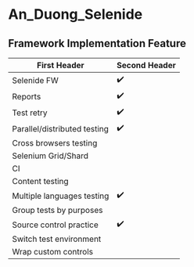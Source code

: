 # An_Duong_Selenide
                    
## Framework Implementation Feature
                    
First Header                        | Second Header
-------------                       | -------------
Selenide FW	                        |      ✔️
Reports	                            |      ✔️
Test retry	                        |      ✔️
Parallel/distributed testing	      |      ✔️
Cross browsers testing	            |      
Selenium Grid/Shard	                |
CI	                                |      
Content testing	                    |
Multiple languages testing	        |      ✔️
Group tests by purposes	            |
Source control practice	            |      ✔️
Switch test environment	            |
Wrap custom controls                |	

